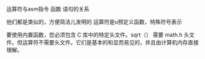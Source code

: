运算符与asm指令 函数  语句的关系


他们都是类似的，方便简洁儿发明的
运算符是u预定义函数，特殊符号表示

要使用内置函数，您必须包含 C 库中的特定头文件。sqrt（） 需要 math.h 头文件。但运算符不需要头文件。它们是基本的和显而易见的，并且由计算机内存直接理解。

